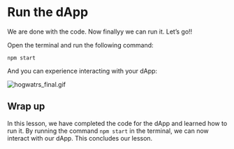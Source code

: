 # Run the dApp

We are done with the code. Now finallyy we can run it. Let’s go!!

Open the terminal and run the following command:

```
npm start
```

And you can experience interacting with your dApp:

![hogwatrs_final.gif](https://github.com/0xmetaschool/Learning-Projects/blob/main/assests_for_all/Build%20Hogwarts%20Sorting%20Cap%20dApp%20on%20the%20Polygon%20Mumbai/What%20Are%20We%20Building%20Today/Frame_3560365_(28).webp?raw=true)

## Wrap up

In this lesson, we have completed the code for the dApp and learned how to run it. By running the command `npm start` in the terminal, we can now interact with our dApp. This concludes our lesson.
